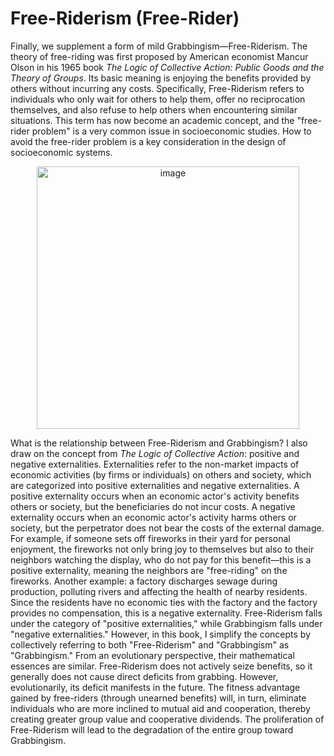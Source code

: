 # Free-Riderism (Free-Rider)  
Finally, we supplement a form of mild Grabbingism—Free-Riderism. The theory of free-riding was first proposed by American economist Mancur Olson in his 1965 book *The Logic of Collective Action: Public Goods and the Theory of Groups*. Its basic meaning is enjoying the benefits provided by others without incurring any costs. Specifically, Free-Riderism refers to individuals who only wait for others to help them, offer no reciprocation themselves, and also refuse to help others when encountering similar situations. This term has now become an academic concept, and the "free-rider problem" is a very common issue in socioeconomic studies. How to avoid the free-rider problem is a key consideration in the design of socioeconomic systems.  

<p align="center"><img width="420" alt="image" src="https://github.com/user-attachments/assets/1ddb561d-60aa-42ab-be84-4a963918111e" /></p>  

What is the relationship between Free-Riderism and Grabbingism? I also draw on the concept from *The Logic of Collective Action*: positive and negative externalities. Externalities refer to the non-market impacts of economic activities (by firms or individuals) on others and society, which are categorized into positive externalities and negative externalities. A positive externality occurs when an economic actor's activity benefits others or society, but the beneficiaries do not incur costs. A negative externality occurs when an economic actor's activity harms others or society, but the perpetrator does not bear the costs of the external damage. For example, if someone sets off fireworks in their yard for personal enjoyment, the fireworks not only bring joy to themselves but also to their neighbors watching the display, who do not pay for this benefit—this is a positive externality, meaning the neighbors are "free-riding" on the fireworks. Another example: a factory discharges sewage during production, polluting rivers and affecting the health of nearby residents. Since the residents have no economic ties with the factory and the factory provides no compensation, this is a negative externality. Free-Riderism falls under the category of "positive externalities," while Grabbingism falls under "negative externalities." However, in this book, I simplify the concepts by collectively referring to both "Free-Riderism" and "Grabbingism" as "Grabbingism." From an evolutionary perspective, their mathematical essences are similar. Free-Riderism does not actively seize benefits, so it generally does not cause direct deficits from grabbing. However, evolutionarily, its deficit manifests in the future. The fitness advantage gained by free-riders (through unearned benefits) will, in turn, eliminate individuals who are more inclined to mutual aid and cooperation, thereby creating greater group value and cooperative dividends. The proliferation of Free-Riderism will lead to the degradation of the entire group toward Grabbingism.